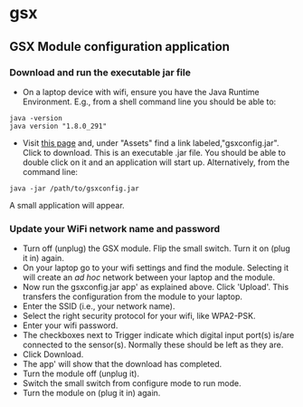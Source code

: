 # gsx

## GSX Module configuration application

### Download and run the executable jar file

- On a laptop device with wifi, ensure you have the Java Runtime Environment.  E.g., from a shell command line you should be able to:

```
java -version
java version "1.8.0_291"
```


- Visit [this page](https://github.com/brucehoff/gsx/releases/tag/main) and, under "Assets" find a link labeled,"gsxconfig.jar". Click to download.  This is an executable .jar file.  You should be able to double click on it and an application will start up.  Alternatively, from the command line:

```
java -jar /path/to/gsxconfig.jar

```

A small application will appear.


### Update your WiFi network name and password

- Turn off (unplug) the GSX module.  Flip the small switch. Turn it on (plug it in) again.
- On your laptop go to your wifi settings and find the module.  Selecting it will create an _ad hoc_ network between your laptop and the module.
- Now run the gsxconfig.jar app' as explained above.  Click 'Upload'.  This transfers the configuration from the module to your laptop.
- Enter the SSID (i.e., your network name).  
- Select the right security protocol for your wifi, like WPA2-PSK.
- Enter your wifi password.
- The checkboxes next to Trigger indicate which digital input port(s) is/are connected to the sensor(s).  Normally these should be left as they are.
- Click Download.
- The app' will show that the download has completed.
- Turn the module off (unplug it).  
- Switch the small switch from configure mode to run mode. 
- Turn the module on (plug it in) again.